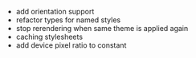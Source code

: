 -   add orientation support
-   refactor types for named styles
-   stop rerendering when same theme is applied again
-   caching stylesheets
-   add device pixel ratio to constant
